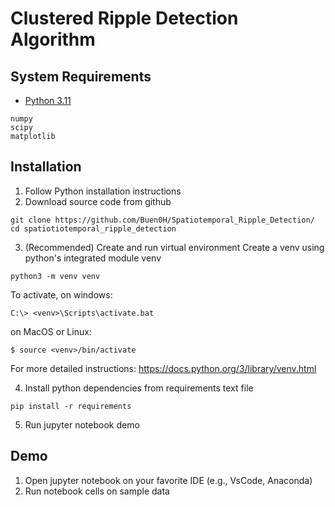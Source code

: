 # Clustered Ripple Detection Algorithm

## System Requirements
* [Python 3.11](https://www.python.org/downloads)
```
numpy
scipy
matplotlib
```

## Installation
1. Follow Python installation instructions
2. Download source code from github
```
git clone https://github.com/Buen0H/Spatiotemporal_Ripple_Detection/
cd spatiotiotemporal_ripple_detection
```
3. (Recommended) Create and run virtual environment
Create a venv using python's integrated module venv
```
python3 -m venv venv
```

  To activate, on windows:
```
C:\> <venv>\Scripts\activate.bat
```

  on MacOS or Linux:
```
$ source <venv>/bin/activate
```

For more detailed instructions: https://docs.python.org/3/library/venv.html

4. Install python dependencies from requirements text file
```
pip install -r requirements
```

5. Run jupyter notebook demo

## Demo

1. Open jupyter notebook on your favorite IDE (e.g., VsCode, Anaconda)
2. Run notebook cells on sample data

